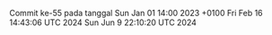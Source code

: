 Commit ke-55 pada tanggal Sun Jan 01 14:00 2023 +0100
Fri Feb 16 14:43:06 UTC 2024
Sun Jun  9 22:10:20 UTC 2024
